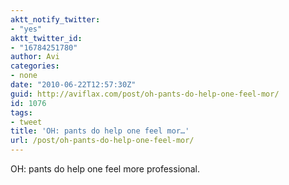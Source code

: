 ```yaml
---
aktt_notify_twitter:
- "yes"
aktt_twitter_id:
- "16784251780"
author: Avi
categories:
- none
date: "2010-06-22T12:57:30Z"
guid: http://aviflax.com/post/oh-pants-do-help-one-feel-mor/
id: 1076
tags:
- tweet
title: 'OH: pants do help one feel mor…'
url: /post/oh-pants-do-help-one-feel-mor/
---
```

OH: pants do help one feel more professional.